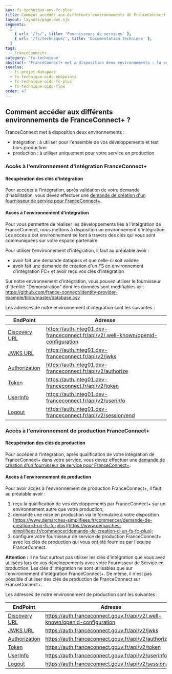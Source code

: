 ```yaml
---
key: fs-technique-env-fc-plus
title: Comment accéder aux différents environnements de FranceConnect+ ?
layout: layouts/page.doc.njk
segments:
  [
    { url: '/fs/', title: 'Fournisseurs de services' },
    { url: '/fs/technique/', title: 'Documentation technique' },
  ]
tags:
  - FranceConnect+
category: 'fs-technique'
abstract: "FranceConnect+ met à disposition deux environnements : la production et le bac-à-sable (intégration). Retrouvez ici l'ensemble des informations pour pouvoir y accéder."
seealso:
  - fs-projet-datapass
  - fs-technique-oidc-endpoints
  - fs-technique-oidc-fc-plus
  - fs-technique-oidc-flow
order: 47
---
```


## Comment accéder aux différents environnements de FranceConnect+ ?

FranceConnect met à disposition deux environnements :

- intégration : à utiliser pour l'ensemble de vos développements et test hors production
- production : à utiliser uniquement pour votre service en production

### Accès à l'environnement d'intégration FranceConnect+

#### Récupération des clés d'intégration

Pour accéder à l'intégration, après validation de votre demande d'habilitation, vous devez effectuer une [demande de création d'un fournisseur de service pour FranceConnect+](https://www.demarches-simplifiees.fr/commencer/demande-de-creation-d-un-fs-fc-plus).

#### Accès à l'environnement d'intégration

Pour vous permettre de réaliser les développements liés à l'intégration de FranceConnect, nous mettons à disposition un environnement d'intégration. Les accès à cet environnement se font à travers des clés qui vous sont communiquées sur votre espace partenaire.

Pour utiliser l'environnement d'intégration, il faut au préalable avoir :

- avoir fait une demande datapass et que celle-ci soit validée
- avoir fait une demande de création d'un FS en environnement d'intégration FC+ et avoir reçu vos clés d'intégration

Sur notre environnement d'intégration, vous pouvez utiliser le fournisseur d'identité "Démonstration" dont les données sont modifiables ici : https://github.com/france-connect/identity-provider-example/blob/master/database.csv

Les adresses de notre environnement d'intégration sont les suivantes :

<div class="fr-table">

| EndPoint                                                               | Adresse                                                                           |
| ---------------------------------------------------------------------- | --------------------------------------------------------------------------------- |
| [Discovery URL](technique-endpoints.md#openid-configuration-endpoints) | https://auth.integ01.dev-franceconnect.fr/api/v2/.well-known/openid-configuration |
| [JWKS URL](technique-endpoints.md#openid-configuration-endpoints)      | https://auth.integ01.dev-franceconnect.fr/api/v2/jwks                             |
| [Authorization](technique-endpoints.md#authorization-endpoint)         | https://auth.integ01.dev-franceconnect.fr/api/v2/authorize                        |
| [Token](technique-endpoints.md#token-endpoint)                         | https://auth.integ01.dev-franceconnect.fr/api/v2/token                            |
| [UserInfo](technique-endpoints.md#userinfo-endpoint)                   | https://auth.integ01.dev-franceconnect.fr/api/v2/userinfo                         |
| [Logout](technique-endpoints.md#logout-endpoint)                       | https://auth.integ01.dev-franceconnect.fr/api/v2/session/end                      |

</div>

### Accès à l'environnement de production FranceConnect+

#### Récupération des clés de production

Pour accéder à l'intégration, après qualification de votre intégration de FranceConnect+ dans votre service, vous devez effectuer une [demande de création d'un fournisseur de service pour FranceConnect+](https://www.demarches-simplifiees.fr/commencer/demande-de-creation-d-un-fs-fc-plus).

#### Accès à l'environnement de production

Pour avoir accès à l'environnement de production FranceConnect+, il faut au préalable avoir :

1. reçu la qualification de vos développements par FranceConnect+ sur un environnement autre que votre production;
2. demandé une mise en production via le formulaire à votre disposition [https://www.demarches-simplifiees.fr/commencer/demande-de-creation-d-un-fs-fc-plus](https://www.demarches-simplifiees.fr/commencer/demande-de-creation-d-un-fs-fc-plus);
3. configuré votre fournisseur de service de production FranceConnect+ avec les clés de production qui vous ont été fournies par l'équipe FranceConnect.

**Attention :** Il ne faut surtout pas utiliser les clés d'intégration que vous avez utilisées lors de vos développements avec votre Fournisseur de Service en production. Les clés d'intégration ne sont utilisables que sur l'environnement d'intégration FranceConnect+. De même, il n'est pas possible d'utiliser des clés de production de FranceConnect sur FranceConnect+.

Les adresses de notre environnement de production sont les suivantes :

<div class="fr-table">

| EndPoint                                                               | Adresse                                                                    |
| ---------------------------------------------------------------------- | -------------------------------------------------------------------------- |
| [Discovery URL](technique-endpoints.md#openid-configuration-endpoints) | https://auth.franceconnect.gouv.fr/api/v2/.well-known/openid-configuration |
| [JWKS URL](technique-endpoints.md#openid-configuration-endpoints)      | https://auth.franceconnect.gouv.fr/api/v2/jwks                             |
| [Authorization](technique-endpoints.md#authorization-endpoint)         | https://auth.franceconnect.gouv.fr/api/v2/authorize                        |
| [Token](technique-endpoints.md#token-endpoint)                         | https://auth.franceconnect.gouv.fr/api/v2/token                            |
| [UserInfo](technique-endpoints.md#userinfo-endpoint)                   | https://auth.franceconnect.gouv.fr/api/v2/userinfo                         |
| [Logout](technique-endpoints.md#logout-endpoint)                       | https://auth.franceconnect.gouv.fr/api/v2/session/end                      |

</div>
